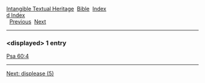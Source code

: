 [Intangible Textual Heritage](../../index)  [Bible](../index) 
[Index](index)   
[d Index](_d_)  
  [Previous](c03239)  [Next](c03241) 

------------------------------------------------------------------------

### &lt;displayed&gt; 1 entry

[Psa 60:4](../kjv/psa060.htm#004)  

------------------------------------------------------------------------

[Next: displease (5)](c03241)
